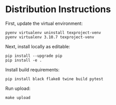 # Distribution Instructions
First, update the virtual environment:
```
pyenv virtualenv uninstall texproject-venv
pyenv virtualenv 3.10.7 texproject-venv
```
Next, install locally as editable:
```
pip install --upgrade pip
pip install -e .
```
Install build requirements:
```
pip install black flake8 twine build pytest
```
Run upload:
```
make upload
```
